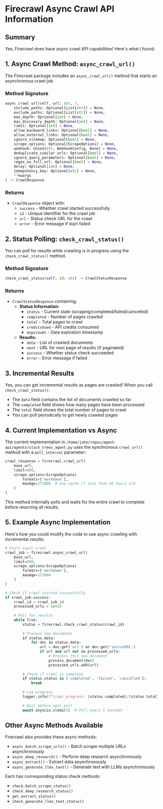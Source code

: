 # Firecrawl Async Crawl API Information

## Summary

Yes, Firecrawl does have async crawl API capabilities! Here's what I found:

## 1. Async Crawl Method: `async_crawl_url()`

The Firecrawl package includes an `async_crawl_url()` method that starts an asynchronous crawl job.

### Method Signature
```python
async_crawl_url(self, url: str, *, 
    include_paths: Optional[List[str]] = None,
    exclude_paths: Optional[List[str]] = None, 
    max_depth: Optional[int] = None,
    max_discovery_depth: Optional[int] = None,
    limit: Optional[int] = None,
    allow_backward_links: Optional[bool] = None,
    allow_external_links: Optional[bool] = None,
    ignore_sitemap: Optional[bool] = None,
    scrape_options: Optional[ScrapeOptions] = None,
    webhook: Union[str, WebhookConfig, None] = None,
    deduplicate_similar_urls: Optional[bool] = None,
    ignore_query_parameters: Optional[bool] = None,
    regex_on_full_url: Optional[bool] = None,
    delay: Optional[int] = None,
    idempotency_key: Optional[str] = None,
    **kwargs
) -> CrawlResponse
```

### Returns
- `CrawlResponse` object with:
  - `success` - Whether crawl started successfully
  - `id` - Unique identifier for the crawl job
  - `url` - Status check URL for the crawl
  - `error` - Error message if start failed

## 2. Status Polling: `check_crawl_status()`

You can poll for results while crawling is in progress using the `check_crawl_status()` method.

### Method Signature
```python
check_crawl_status(self, id: str) -> CrawlStatusResponse
```

### Returns
- `CrawlStatusResponse` containing:
  - **Status Information:**
    - `status` - Current state (scraping/completed/failed/cancelled)
    - `completed` - Number of pages crawled
    - `total` - Total pages to crawl
    - `creditsUsed` - API credits consumed
    - `expiresAt` - Data expiration timestamp
  - **Results:**
    - `data` - List of crawled documents
    - `next` - URL for next page of results (if paginated)
    - `success` - Whether status check succeeded
    - `error` - Error message if failed

## 3. Incremental Results

Yes, you can get incremental results as pages are crawled! When you call `check_crawl_status()`:
- The `data` field contains the list of documents crawled so far
- The `completed` field shows how many pages have been processed
- The `total` field shows the total number of pages to crawl
- You can poll periodically to get newly crawled pages

## 4. Current Implementation vs Async

The current implementation in `/home/john/repos/agent-api/agents/slack_treez_agent.py` uses the synchronous `crawl_url()` method with a `poll_interval` parameter:

```python
crawl_response = firecrawl.crawl_url(
    base_url, 
    limit=800,
    scrape_options=ScrapeOptions(
        formats=['markdown'],
        maxAge=172800  # Use cache if less than 48 hours old
    )
)
```

This method internally polls and waits for the entire crawl to complete before returning all results.

## 5. Example Async Implementation

Here's how you could modify the code to use async crawling with incremental results:

```python
# Start async crawl
crawl_job = firecrawl.async_crawl_url(
    base_url,
    limit=800,
    scrape_options=ScrapeOptions(
        formats=['markdown'],
        maxAge=172800
    )
)

# Check if crawl started successfully
if crawl_job.success:
    crawl_id = crawl_job.id
    processed_urls = set()
    
    # Poll for results
    while True:
        status = firecrawl.check_crawl_status(crawl_id)
        
        # Process new documents
        if status.data:
            for doc in status.data:
                url = doc.get('url') or doc.get('sourceURL')
                if url and url not in processed_urls:
                    # Process this new document
                    process_document(doc)
                    processed_urls.add(url)
        
        # Check if crawl is complete
        if status.status in ['completed', 'failed', 'cancelled']:
            break
            
        # Log progress
        logger.info(f"Crawl progress: {status.completed}/{status.total} pages")
        
        # Wait before next poll
        await asyncio.sleep(5)  # Poll every 5 seconds
```

## Other Async Methods Available

Firecrawl also provides these async methods:
- `async_batch_scrape_urls()` - Batch scrape multiple URLs asynchronously
- `async_deep_research()` - Perform deep research asynchronously
- `async_extract()` - Extract data asynchronously
- `async_generate_llms_text()` - Generate text with LLMs asynchronously

Each has corresponding status check methods:
- `check_batch_scrape_status()`
- `check_deep_research_status()`
- `get_extract_status()`
- `check_generate_llms_text_status()`